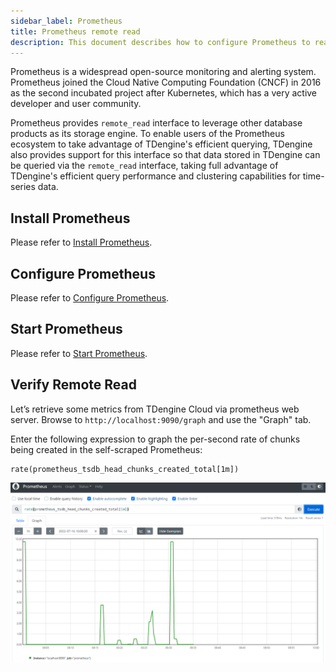 ```yaml
---
sidebar_label: Prometheus
title: Prometheus remote read
description: This document describes how to configure Prometheus to read data from TDengine Cloud.
---
```


Prometheus is a widespread open-source monitoring and alerting system. Prometheus joined the Cloud Native Computing Foundation (CNCF) in 2016 as the second incubated project after Kubernetes, which has a very active developer and user community.

Prometheus provides `remote_read` interface to leverage other database products as its storage engine. To enable users of the Prometheus ecosystem to take advantage of TDengine's efficient querying, TDengine also provides support for this interface so that data stored in TDengine can be queried via the `remote_read` interface, taking full advantage of TDengine's efficient query performance and clustering capabilities for time-series data.

## Install Prometheus

Please refer to [Install Prometheus](https://docs.tdengine.com/cloud/data-in/prometheus/#install-prometheus).

## Configure Prometheus

Please refer to [Configure Prometheus](https://docs.tdengine.com/cloud/data-in/prometheus/#configure-prometheus).

## Start Prometheus

Please refer to [Start Prometheus](https://docs.tdengine.com/cloud/data-in/prometheus/#start-prometheus).

## Verify Remote Read

Let’s retrieve some metrics from TDengine Cloud via prometheus web server. Browse to `http://localhost:9090/graph` and use the "Graph" tab.

Enter the following expression to graph the per-second rate of chunks being created in the self-scraped Prometheus:

```
rate(prometheus_tsdb_head_chunks_created_total[1m])
```

![TDengine prometheus remote_read](prometheus_read.webp)

